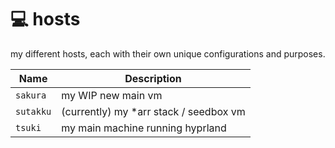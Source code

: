 # :computer: hosts

my different hosts, each with their own unique configurations and purposes.

Name            | Description
--------------- | -----------
`sakura`        | my WIP new main vm
`sutakku`       | (currently) my *arr stack / seedbox vm
`tsuki`         | my main machine running hyprland